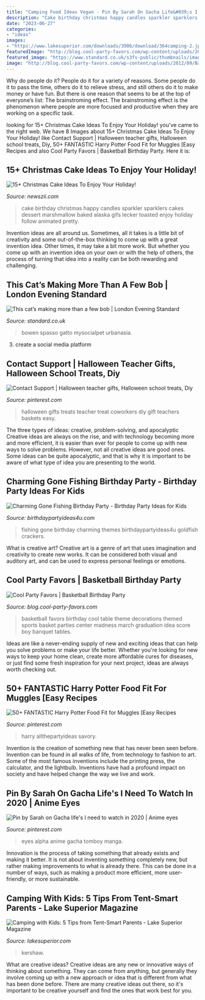 ```yaml
---
title: "Camping Food Ideas Vegan - Pin By Sarah On Gacha Life&#039;s I Need To Watch In 2020"
description: "Cake birthday christmas happy candles sparkler sparklers cakes dessert marshmallow baked alaska gifs lecker toasted enjoy holiday follow animated pretty"
date: "2023-06-27"
categories:
- "ideas"
images:
- "https://www.lakesuperior.com/downloads/3906/download/364camping-2.jpg?cb=b8cbb5453ceb0dd357f2ab19fe443aac&amp;w={width}&amp;h={height}"
featuredImage: "http://blog.cool-party-favors.com/wp-content/uploads/2012/09/Basketball-Favors.jpg"
featured_image: "https://www.standard.co.uk/s3fs-public/thumbnails/image/2014/10/09/18/James%20Bowen.jpg"
image: "http://blog.cool-party-favors.com/wp-content/uploads/2012/09/Basketball-Favors.jpg"
---
```



Why do people do it?
People do it for a variety of reasons. Some people do it to pass the time, others do it to relieve stress, and still others do it to make money or have fun. But there is one reason that seems to be at the top of everyone’s list: The brainstroming effect. The brainstroming effect is the phenomenon where people are more focused and productive when they are working on a specific task.

	

		
looking for 15+ Christmas Cake Ideas To Enjoy Your Holiday! you've came to the right web. We have 8 Images about 15+ Christmas Cake Ideas To Enjoy Your Holiday! like Contact Support | Halloween teacher gifts, Halloween school treats, Diy, 50+ FANTASTIC Harry Potter Food Fit for Muggles [Easy Recipes and also Cool Party Favors | Basketball Birthday Party. Here it is:
		
    
## 15+ Christmas Cake Ideas To Enjoy Your Holiday!

<img loading=lazy src="https://49.media.tumblr.com/ca53107c7687e8e10c426d98b35636eb/tumblr_nmp74v420s1srx7r7o1_400.gif" onerror="this.onerror=null;this.src='https://tse1.mm.bing.net/th?id=OIP.Xk3m5kYlZ4e8OX5vTK9mHAHaLF&amp;pid=15.1';" alt="15+ Christmas Cake Ideas To Enjoy Your Holiday!">

_Source: newszii.com_

>cake birthday christmas happy candles sparkler sparklers cakes dessert marshmallow baked alaska gifs lecker toasted enjoy holiday follow animated pretty. 

	

Invention ideas are all around us. Sometimes, all it takes is a little bit of creativity and some out-of-the-box thinking to come up with a great invention idea. Other times, it may take a bit more work. But whether you come up with an invention idea on your own or with the help of others, the process of turning that idea into a reality can be both rewarding and challenging.

    
## This Cat’s Making More Than A Few Bob | London Evening Standard

<img loading=lazy src="https://www.standard.co.uk/s3fs-public/thumbnails/image/2014/10/09/18/James%20Bowen.jpg" onerror="this.onerror=null;this.src='https://tse2.mm.bing.net/th?id=OIP.G6RJUsd4xDYPvkUm2w74SAHaE8&amp;pid=15.1';" alt="This cat’s making more than a few bob | London Evening Standard">

_Source: standard.co.uk_

>bowen spasso gatto mysocialpet urbanasia. 

	

3. create a social media platform

    
## Contact Support | Halloween Teacher Gifts, Halloween School Treats, Diy

<img loading=lazy src="https://i.pinimg.com/736x/37/18/8e/37188ee94e24a054b8e2f84fe89b9e3d.jpg" onerror="this.onerror=null;this.src='https://tse1.mm.bing.net/th?id=OIP.TTy6RD0WiFFfGmc7Fo8qrwHaLH&amp;pid=15.1';" alt="Contact Support | Halloween teacher gifts, Halloween school treats, Diy">

_Source: pinterest.com_

>halloween gifts treats teacher treat coworkers diy gift teachers baskets easy. 

	

The three types of ideas: creative, problem-solving, and apocalyptic
Creative ideas are always on the rise, and with technology becoming more and more efficient, it is easier than ever for people to come up with new ways to solve problems. However, not all creative ideas are good ones. Some ideas can be quite apocalyptic, and that is why it is important to be aware of what type of idea you are presenting to the world.

    
## Charming Gone Fishing Birthday Party - Birthday Party Ideas For Kids

<img loading=lazy src="https://www.birthdaypartyideas4u.com/wp-content/uploads/2017/05/Charming-Gone-Fishing-Birthday-Party-Goldfish-Crackers-600x800.jpg" onerror="this.onerror=null;this.src='https://tse2.mm.bing.net/th?id=OIP.vynW-7b3n8bY9inuPDR_5gHaJ4&amp;pid=15.1';" alt="Charming Gone Fishing Birthday Party - Birthday Party Ideas for Kids">

_Source: birthdaypartyideas4u.com_

>fishing gone birthday charming themes birthdaypartyideas4u goldfish crackers. 

	

What is creative art?
Creative art is a genre of art that uses imagination and creativity to create new works. It can be considered both visual and auditory art, and can be used to express personal feelings or emotions.

    
## Cool Party Favors | Basketball Birthday Party

<img loading=lazy src="http://blog.cool-party-favors.com/wp-content/uploads/2012/09/Basketball-Favors.jpg" onerror="this.onerror=null;this.src='https://tse2.mm.bing.net/th?id=OIP.NIR4dulhrUPbmHRRQaZX5wHaKQ&amp;pid=15.1';" alt="Cool Party Favors | Basketball Birthday Party">

_Source: blog.cool-party-favors.com_

>basketball favors birthday cool table theme decorations themed sports basket parties center madness march graduation idea score boy banquet tables. 

	

Ideas are like a never-ending supply of new and exciting ideas that can help you solve problems or make your life better. Whether you're looking for new ways to keep your home clean, create more affordable cures for diseases, or just find some fresh inspiration for your next project, ideas are always worth checking out.

    
## 50+ FANTASTIC Harry Potter Food Fit For Muggles [Easy Recipes

<img loading=lazy src="https://i.pinimg.com/736x/47/d0/49/47d049fb69032c4c419723eea271f891.jpg" onerror="this.onerror=null;this.src='https://tse3.mm.bing.net/th?id=OIP.r1X5waEMfzkI0aOi42ultgHaO0&amp;pid=15.1';" alt="50+ FANTASTIC Harry Potter Food Fit for Muggles [Easy Recipes">

_Source: pinterest.com_

>harry allthepartyideas savory. 

	

Invention is the creation of something new that has never been seen before. Invention can be found in all walks of life, from technology to fashion to art. Some of the most famous inventions include the printing press, the calculator, and the lightbulb. Inventions have had a profound impact on society and have helped change the way we live and work.

    
## Pin By Sarah On Gacha Life&#039;s I Need To Watch In 2020 | Anime Eyes

<img loading=lazy src="https://i.pinimg.com/736x/d5/d5/82/d5d5827831101d17d91fced353ea6f28.jpg" onerror="this.onerror=null;this.src='https://tse4.mm.bing.net/th?id=OIP.ix_LbI8DbtBO4_G5b4rpjgHaEK&amp;pid=15.1';" alt="Pin by Sarah on Gacha life&#039;s I need to watch in 2020 | Anime eyes">

_Source: pinterest.com_

>eyes alpha anime gacha tomboy manga. 

	

Innovation is the process of taking something that already exists and making it better. It is not about inventing something completely new, but rather making improvements to what is already there. This can be done in a number of ways, such as making a product more efficient, more user-friendly, or more sustainable.

    
## Camping With Kids: 5 Tips From Tent-Smart Parents - Lake Superior Magazine

<img loading=lazy src="https://www.lakesuperior.com/downloads/3906/download/364camping-2.jpg?cb=b8cbb5453ceb0dd357f2ab19fe443aac&amp;w=width&amp;h=height" onerror="this.onerror=null;this.src='https://tse1.mm.bing.net/th?id=OIP.gjLrpZRBBLY4m1G4Umva6wHaKo&amp;pid=15.1';" alt="Camping with Kids: 5 Tips from Tent-Smart Parents - Lake Superior Magazine">

_Source: lakesuperior.com_

>kershaw. 

	

What are creative ideas?
Creative ideas are any new or innovative ways of thinking about something. They can come from anything, but generally they involve coming up with a new approach or idea that is different from what has been done before. There are many creative ideas out there, so it's important to be creative yourself and find the ones that work best for you.

